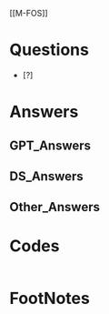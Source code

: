[[M-FOS]]

# Questions

- [?] 


# Answers

## GPT_Answers


## DS_Answers


## Other_Answers


# Codes

```python

```


# FootNotes
